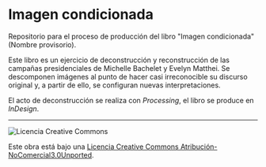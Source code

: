 # Imagen condicionada

Repositorio para el proceso de producción del libro "Imagen condicionada"
(Nombre provisorio).

Este libro es un ejercicio de deconstrucción y reconstrucción de las campañas presidenciales de Michelle Bachelet y Evelyn Matthei. Se descomponen imágenes al punto de hacer casi irreconocible su discurso original y, a partir de ello, se configuran nuevas interpretaciones.

El acto de deconstrucción se realiza con *Processing*, el
libro se produce en *InDesign*.

---

![Licencia Creative Commons](http://i.creativecommons.org/l/by-nc/3.0/88x31.png)

Este obra está bajo una [Licencia Creative Commons Atribución-NoComercial3.0Unported](http://creativecommons.org/licenses/by-nc/3.0/deed.es).

